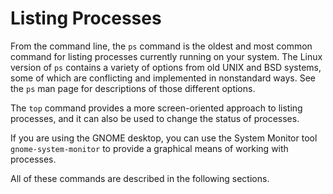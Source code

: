 # Listing Processes

From the command line, the `ps` command is the oldest and most common command for listing processes currently running on your system. The Linux version of `ps` contains a variety of options from old UNIX and BSD systems, some of which are conflicting and implemented in nonstandard ways. See the `ps` man page for descriptions of those different options.

The `top` command provides a more screen-oriented approach to listing processes, and it can also be used to change the status of processes.

If you are using the GNOME desktop, you can use the System Monitor tool `gnome-system-monitor` to provide a graphical means of working with processes.&#x20;

All of these commands are described in the following sections.
